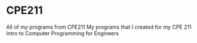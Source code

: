 # CPE211
All of my programs from CPE211
My programs that I created for my CPE 211 Intro to Computer Programming for Engineers
